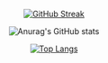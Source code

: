 <div align="center">

  
[![GitHub Streak](http://github-readme-streak-stats.herokuapp.com?user=almontasser&theme=vision-friendly-dark&background=000000)](https://git.io/streak-stats)

![Anurag's GitHub stats](https://github-readme-stats.vercel.app/api?username=almontasser&show_icons=true&theme=vision-friendly-dark&background=000000)

[![Top Langs](https://github-readme-stats.vercel.app/api/top-langs/?username=almontasser&layout=compact&theme=vision-friendly-dark&background=000000)](https://github.com/anuraghazra/github-readme-stats)

</div>
